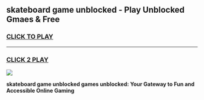 
## skateboard game unblocked - Play Unblocked Gmaes & Free
<h3>
<a href="https://news.freeplayer.one?title=skateboard_game_unblocked&ref=23F">CLICK TO PLAY</a></h3>
<hr>

<h3>
<a href="https://news.freeplayer.one?title=skateboard_game_unblocked&ref=23F">CLICK 2 PLAY</a>
  
</h3>

<a href="https://news.freeplayer.one?title=skateboard_game_unblocked&ref=23F/"><img src="https://clearcache.store/games.png"></a>


**skateboard game unblocked games unblocked: Your Gateway to Fun and Accessible Online Gaming**
